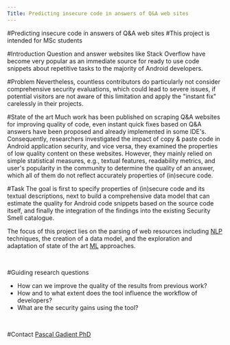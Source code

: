 ```yaml
---
Title: Predicting insecure code in answers of Q&A web sites
---
```

#Predicting insecure code in answers of Q&A web sites
#This project is intended for MSc students
<br><p>
#Introduction
Question and answer websites like Stack Overflow have become very popular as an immediate source for ready to use code snippets about repetitive tasks to the majority of Android developers.

#Problem
Nevertheless, countless contributors do particularly not consider comprehensive security evaluations, which could lead to severe issues, if potential visitors are not aware of this limitation and apply the "instant fix" carelessly in their projects.

#State of the art
Much work has been published on scraping Q&A websites for improving quality of code, even instant quick fixes based on Q&A answers have been proposed and already implemented in some IDE's.
Consequently, researchers investigated the impact of copy & paste code in Android application security, and vice versa, they examined the properties of low quality content on these websites.
However, they mainly relied on simple statistical measures, e.g., textual features, readability metrics, and user's popularity in the community to determine the quality of an answer, which all of them do not reflect accurately properties of (in)secure code.

#Task
The goal is first to specify properties of (in)secure code and its textual descriptions, next to build a comprehensive data model that can estimate the quality for Android code snippets based on the source code itself, and finally the integration of the findings into the existing Security Smell catalogue.

The focus of this project lies on the parsing of web resources including [NLP](https://en.wikipedia.org/wiki/Natural_language_processing) techniques, the creation of a data model, and the exploration and adaptation of state of the art [ML](https://en.wikipedia.org/wiki/Machine_learning) approaches.
<br><p><br></p>

#Guiding research questions

-  How can we improve the quality of the results from previous work?
-  How and to what extent does the tool influence the workflow of developers?
-  What are the security gains using the tool?
<br><p><br></p>

#Contact 
[Pascal Gadient PhD](%base_url%/staff/PascalGadient)
